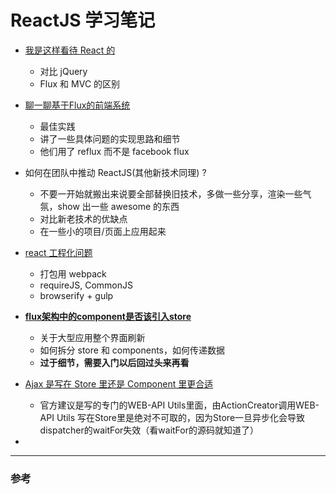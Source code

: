 # ReactJS 学习笔记


- [我是这样看待 React 的](http://react-china.org/t/wo-shi-zhe-yang-kan-dai-react-de/28)
  - 对比 jQuery
  - Flux 和 MVC 的区别

- [聊一聊基于Flux的前端系统](http://react-china.org/t/liao-liao-ji-yu-fluxde-qian-duan-xi-tong/615)
  - 最佳实践
  - 讲了一些具体问题的实现思路和细节
  - 他们用了 reflux 而不是 facebook flux

- 如何在团队中推动 ReactJS(其他新技术同理) ?
  - 不要一开始就搬出来说要全部替换旧技术，多做一些分享，渲染一些气氛，show 出一些 awesome 的东西
  - 对比新老技术的优缺点
  - 在一些小的项目/页面上应用起来

- [react 工程化问题](http://react-china.org/t/wen-xia-da-jia-zai-xiang-mu-zhong-shi-yong-reactde-shi-hou-xie-gong-cheng-hua-de-wen-ti/287)
  - 打包用 webpack
  - requireJS, CommonJS
  - browserify + gulp

- **[flux架构中的component是否该引入store](http://react-china.org/t/fluxjia-gou-zhong-de-componentshi-fou-gai-yin-ru-store/127)**
  - 关于大型应用整个界面刷新
  - 如何拆分 store 和 components，如何传递数据
  - **过于细节，需要入门以后回过头来再看**

- [Ajax 是写在 Store 里还是 Component 里更合适](http://react-china.org/t/ajax-shi-xie-zai-store-li-huan-shi-component-li-geng-he-gua/169)
  - 官方建议是写的专门的WEB-API Utils里面，由ActionCreator调用WEB-API Utils
写在Store里是绝对不可取的，因为Store一旦异步化会导致dispatcher的waitFor失效（看waitFor的源码就知道了）

-

---------
### 参考
